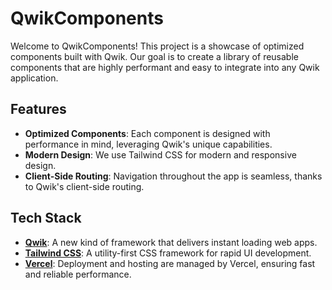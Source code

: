 # QwikComponents

Welcome to QwikComponents! This project is a showcase of optimized components built with Qwik. Our goal is to create a library of reusable components that are highly performant and easy to integrate into any Qwik application.

## Features

- **Optimized Components**: Each component is designed with performance in mind, leveraging Qwik's unique capabilities.
- **Modern Design**: We use Tailwind CSS for modern and responsive design.
- **Client-Side Routing**: Navigation throughout the app is seamless, thanks to Qwik's client-side routing.

## Tech Stack

- **[Qwik](https://qwik.builder.io/)**: A new kind of framework that delivers instant loading web apps.
- **[Tailwind CSS](https://tailwindcss.com/)**: A utility-first CSS framework for rapid UI development.
- **[Vercel](https://vercel.com/)**: Deployment and hosting are managed by Vercel, ensuring fast and reliable performance.
